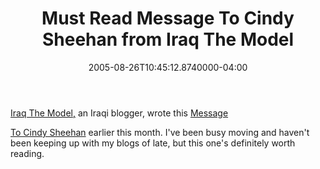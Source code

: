 ﻿---
title: Must Read Message To Cindy Sheehan from Iraq The Model
date: "2005-08-26T10:45:12.8740000-04:00"
description: Iraq The Model, an Iraqi blogger, wrote this Message To Cindy
featuredImage: img/9318-featured.png
---

[Iraq The Model,](http://iraqthemodel.blogspot.com/) an Iraqi
blogger, wrote this [Message](http://iraqthemodel.blogspot.com/2005/08/message-to-cindy-sheehan.html)

[To Cindy Sheehan](http://iraqthemodel.blogspot.com/2005/08/message-to-cindy-sheehan.html) earlier this month. I've been busy moving and haven't been keeping up with my blogs of late, but this one's definitely worth reading.

